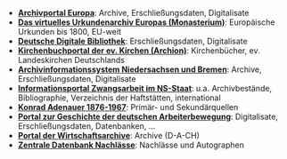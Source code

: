 

* **[Archivportal Europa](https://www.archivesportaleurope.net/)**: Archive, Erschließungsdaten, Digitalisate
* **[Das virtuelles Urkundenarchiv Europas (Monasterium)](https://www.monasterium.net/)**: Europäische Urkunden bis 1800, EU-weit
* **[Deutsche Digitale Bibliothek](https://www.deutsche-digitale-bibliothek.de/)**: Erschließungsdaten, Digitalisate
* **[Kirchenbuchportal der ev. Kirchen (Archion)](https://www.archion.de/)**: Kirchenbücher, ev. Landeskirchen Deutschlands
* **[Archivinformationssystem Niedersachsen und Bremen](https://www.arcinsys.niedersachsen.de/)**: Archive, Erschließungsdaten, Digitalisate
* **[Informationsportal Zwangsarbeit im NS-Staat](https://www.bundesarchiv.de/zwangsarbeit/)**: u.a. Archivbestände, Bibliographie, Verzeichnis der Haftstätten, international
* **[Konrad Adenauer 1876-1967](https://www.konrad-adenauer.de/)**: Primär- und Sekundärquellen
* **[Portal zur Geschichte der deutschen Arbeiterbewegung](https://www.fes.de/hfz/arbeiterbewegung/)**: Digitalisate, Erschließungsdaten, Datenbanken, ...
* **[Portal der Wirtschaftsarchive](http://wirtschaftsarchivportal.org/)**: Archive (D-A-CH)
* **[Zentrale Datenbank Nachlässe](http://www.nachlassdatenbank.de/)**: Nachlässe und Autographen 